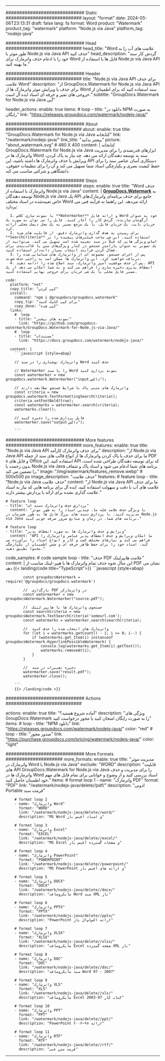 
---
############################# Static ############################
layout: "format"
date:  2024-05-06T23:13:31
draft: false
lang: fa
format: Word
product: "Watermark"
product_tag: "watermark"
platform: "Node.js via Java"
platform_tag: "nodejs-java"

############################# Head ############################
head_title: "Word علامت های آب را به طور موثر با Node.js via Java API حذف کنید"
head_description: "گردش کار سند خود را با ادغام حذف واترمارک برای Word فایل ها با استفاده از Node.js via Java API ما بهینه کنید."

############################# Header ############################
title: "Node.js via Java API برای حذف علامت Word" 
description: "از GroupDocs.Watermark for Node.js via Java API برای حذف یا ویرایش موثر واترمارک ها از Word سند استفاده کنید که برای اطمینان از خروجی های تمیز و حرفه ای اسناد ایده آل است."
subtitle: "GroupDocs.Watermark for Node.js via Java آپی" 

header_actions:
  enable: true
  items:
    #  loop
    - title: "دانلود در NPM به صورت رایگان"
      link: "https://releases.groupdocs.com/watermark/nodejs-java/"
      
############################# About ############################
about:
    enable: true
    title: "GroupDocs.Watermark for Node.js via Java کتابخانه"
    link: "/watermark/nodejs-java/"
    link_title: "بیشتر بدانید"
    picture: "about_watermark.svg" # 480 X 400
    content: |
       کتابخانه GroupDocs.Watermark for Node.js via Java ابزارهای قدرتمندی را برای مدیریت واترمارک ها در Word سند به توسعه دهندگان ارائه می دهد. چه نیاز به پاک کردن، ویرایش یا حذف واترمارک ها داشته باشید، این API دستکاری آسان عناصر سند را برای حفظ کیفیت بصری و یکپارچگی اسناد شما تسهیل می کند و آن را برای تنظیمات حقوقی، دانشگاهی و شرکتی مناسب می کند.

############################# Steps ############################
steps:
    enable: true
    title: "Word حذف واترمارک با استفاده از Node.js via Java"
    content: |
      **[GroupDocs.Watermark](https://products.groupdocs.com/watermark/nodejs-java/)** به توسعه دهندگان Node.js via Java یک API جامع برای حذف برنامه‌ای واترمارک‌های خاص تعبیه‌شده در اسناد مختلف Word ارائه می‌دهد. این راهنما به فرآیند فنی می پردازد:
      
      1. با نمونه سازی کلاس **Watermarker** و ارائه فایل Word خود به عنوان آرگومان سازنده، گردش کار را آغاز کنید. فایل را می توان به صورت یک جریان بایت، یک جریان فایل، یا یک مرجع مسیر به یک محل دیسک محلی ارائه کرد.
      2. برای رسیدن به هدف گذاری واترمارک دقیق، از قابلیت های شیء **SearchCriteria** استفاده کنید. این شی ساخت فیلترهای پیچیده را بر اساس ویژگی هایی که قبلاً در سند تعبیه شده است تسهیل می کند. می‌توانید از یک تصویر به عنوان پارامتر جستجو در کنار ویژگی‌های متن یا قالب‌بندی برای فعال کردن فرآیند انتخاب بسیار دانه‌دار استفاده کنید.
      3. پس از اجرای جستجو، مجموعه ای از واترمارک های شناسایی شده را دریافت خواهید کرد. این واترمارک ها ممکن است به راحتی حذف شوند.
      4. پس از حذف موفقیت آمیز واترمارک، سند اصلاح شده را ادامه دهید. API انعطاف پذیری ذخیره سازی را فراهم می کند و به شما امکان می دهد از یک مسیر فایل محلی یا یک شی جریان برای خروجی نهایی استفاده کنید.
   
    code:
      platform: "net"
      copy_title: "کپی کردن"
      install:
        command: "npm i @groupdocs/groupdocs.watermark"
        copy_tip: "برای کپی کلیک کنید"
        copy_done: "کپی شده"
      links:
        #  loop
        - title: "نمونه های بیشتر"
          link: "https://github.com/groupdocs-watermark/GroupDocs.Watermark-for-Node.js-via-Java/"
        #  loop
        - title: "مستندات"
          link: "https://docs.groupdocs.com/watermark/nodejs-java/"
          
      content: |
        ```javascript {style=abap}

        // واترمارک نوشتاری را در سند Word حذف کنید

        // Watermarker را با سند Word نمونه برداری کنید
        const watermarker = new groupdocs.watermark.Watermarker("input.داکس");
        
        // واترمارک های متنی پاک با شرایط جستجو مطابقت دارند
        const criteria = new groupdocs.watermark.TextFormattingSearchCriteria();
        criteria.setFontBold(true);
        const watermarks = watermarker.search(criteria);
        watermarks.clear();

        // فایل پردازش شده را ذخیره کنید
        watermarker.save("output.داکس");
        
        ```            

############################# More features ############################
more_features:
  enable: true
  title: "Node.js via Java API برای حذف واترمارک کارآمد"
  description: "از Node.js via Java API ما برای حذف یا پاک کردن واترمارک ها از انواع قالب های سند از جمله PDF s و فایل های Office استفاده کنید. این API که برای توسعه دهندگان طراحی شده است، بدون زحمت با Node.js via Java برنامه های شما ادغام می شود و اسناد پاک و شفاف را تضمین می کند."
  image: "/img/watermark/features_remove.webp" # 500x500 px
  image_description: "حذف علامت"
  features:
    # feature loop
    - title: "Node.js via Java حذف علامت"
      content: "از Node.js via Java API ما برای حذف علامت های آب با دقت و سهولت استفاده کنید. ایده آل برای برنامه هایی که نیاز به اسناد علامت گذاری نشده برای ارائه یا پردازش بیشتر دارند."

    # feature loop
    - title: "پردازش حذف واترمارک دسته ای"
      content: "با ویژگی حذف علامت فله ما، چندین اسناد را به طور موثر مدیریت کنید. با پردازش دسته های بزرگ فایل ها به طور همزمان در Node.js via Java برنامه های شما، در زمان و منابع سرور صرفه جویی کنید."

    # feature loop
    - title: "ویرایش و حذف واترمارک ها به صورت انعطاف پذیر"
      content: "API ما امکان ویرایش و حذف انعطاف پذیر عناصر واترمارک را فراهم می کند و نیازهای مختلف کسب و کار و انواع اسناد را برآورده می کند. اسناد خود را برای حفظ ظاهر حرفه ای و ضمن اطمینان از یکپارچگی محتوا تطبیق دهید."
      
  code_samples:
    # code sample loop
    - title: "حذف PDF علامت هایپرلینک"
      content: |
        این مثال نحوه حذف تمام واترمارک ها با هیپر-لینک مناسب از PDF نشان می دهد
        {{< landing/code title="TypeScript">}}
        ```javascript {style=abap}
        
            const groupdocsWatermark = require('@groupdocs/groupdocs.watermark')

            //  بارگذاری PDF در واترمارکر
            const watermarker = new groupdocsWatermark.Watermarker("source.pdf");

            //  جستجوی واترمارک ها با هایپر لینک
            const searchCriteria = new groupdocsWatermark.TextSearchCriteria('someurl.com');
            const watermarks = watermarker.search(searchCriteria);
  
            //  واترمارک های انتخاب شده را حذف کنید
            for (let i = watermarks.getCount() - 1; i >= 0; i--) {
                if (watermarks.get_Item(i) instanceof groupdocsWatermark.HyperlinkPossibleWatermark) {
                    console.log(watermarks.get_Item(i).getText());
                    watermarks.removeAt(i);
                }
            }

            //  ذخیره تغییرات در سند
            watermarker.save("result.pdf");
            watermarker.close();

        ```
        {{< /landing/code >}}


############################# Actions ############################

actions:
  enable: true
  title: "آماده شروع هستید؟"
  description: "ویژگی های GroupDocs.Watermark را به صورت رایگان امتحان کنید یا مجوز درخواست کنید"
  items:
    #  loop
    - title: "NPM دانلود"
      link: "https://releases.groupdocs.com/watermark/nodejs-java/"
      color: "red"
        #  loop
    - title: "صدور مجوز"
      link: "https://purchase.groupdocs.com/pricing/watermark/nodejs-java/"
      color: "light"


############################# More Formats #####################
more_formats:
    enable: true
    title: "مدیریت موثر واترمارک در Word با Node.js via Java"
    exclude: "WORD"
    description: "قابلیت های API GroupDocs.Watermark for Node.js via Java را برای مدیریت و حذف واترمارک ها در Word اسناد بررسی کنید و از وضوح و خوانایی برای تمام فایل های مهم خود اطمینان حاصل کنید."
    items: 
        # format loop 1
        - name: "واترمارک PDF"
          format: "PDF"
          link: "/watermark/nodejs-java/delete//pdf/"
          description: "ادوبی Portable فرمت سند"

        # format loop 2
        - name: "واترمارک Word"
          format: "WORD"
          link: "/watermark/nodejs-java/delete//word/"
          description: "MS Word و اسناد آفیس باز"
          
        # format loop 3
        - name: "واترمارک Excel"
          format: "EXCEL"
          link: "/watermark/nodejs-java/delete//excel/"
          description: "MS Excel و صفحات گسترده آفیس باز"

        # format loop 4
        - name: "واترمارک PowerPoint"
          format: "POWERPOINT"
          link: "/watermark/nodejs-java/delete//powerpoint/"
          description: "MS PowerPoint و ارائه های آفیس باز"

        # format loop 5
        - name: "واترمارک DOCX"
          format: "DOCX"
          link: "/watermark/nodejs-java/delete//docx/"
          description: "مایکروسافت Word سند XML باز"
          
        # format loop 6
        - name: "واترمارک PPTX"
          format: "PPTX"
          link: "/watermark/nodejs-java/delete//pptx/"
          description: "PowerPoint ارائه اکس‌ام‌ال باز"
          
        # format loop 7
        - name: "واترمارک XLSX"
          format: "XLSX"
          link: "/watermark/nodejs-java/delete//xlsx/"
          description: "مایکروسافت Excel صفحه گسترده XML باز"

        # format loop 8
        - name: "واترمارک DOC"
          format: "DOC"
          link: "/watermark/nodejs-java/delete//doc/"
          description: "سند مایکروسافت Word 97 - 2007"

        # format loop 9
        - name: "واترمارک XLS"
          format: "XLS"
          link: "/watermark/nodejs-java/delete//xls/"
          description: "مایکروسافت Excel کتاب کار 97-2003"

        # format loop 10
        - name: "واترمارک PPT"
          format: "PPT"
          link: "/watermark/nodejs-java/delete//ppt/"
          description: "PowerPoint ارائه ۹۷—۲۰۰۳"

        # format loop 11
        - name: "واترمارک RTF"
          format: "RTF"
          link: "/watermark/nodejs-java/delete//rtf/"
          description: "فرمت متن غنی"

---